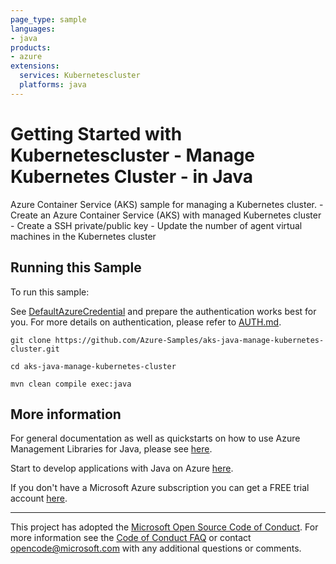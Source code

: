 ```yaml
---
page_type: sample
languages:
- java
products:
- azure
extensions:
  services: Kubernetescluster
  platforms: java
---
```


# Getting Started with Kubernetescluster - Manage Kubernetes Cluster - in Java #


  Azure Container Service (AKS) sample for managing a Kubernetes cluster.
    - Create an Azure Container Service (AKS) with managed Kubernetes cluster
    - Create a SSH private/public key
    - Update the number of agent virtual machines in the Kubernetes cluster
 

## Running this Sample ##

To run this sample:

See [DefaultAzureCredential](https://github.com/Azure/azure-sdk-for-java/tree/main/sdk/identity/azure-identity#defaultazurecredential) and prepare the authentication works best for you. For more details on authentication, please refer to [AUTH.md](https://github.com/Azure/azure-sdk-for-java/blob/main/sdk/resourcemanager/docs/AUTH.md).

    git clone https://github.com/Azure-Samples/aks-java-manage-kubernetes-cluster.git

    cd aks-java-manage-kubernetes-cluster

    mvn clean compile exec:java

## More information ##

For general documentation as well as quickstarts on how to use Azure Management Libraries for Java, please see [here](https://aka.ms/azsdk/java/mgmt).

Start to develop applications with Java on Azure [here](http://azure.com/java).

If you don't have a Microsoft Azure subscription you can get a FREE trial account [here](http://go.microsoft.com/fwlink/?LinkId=330212).

---

This project has adopted the [Microsoft Open Source Code of Conduct](https://opensource.microsoft.com/codeofconduct/). For more information see the [Code of Conduct FAQ](https://opensource.microsoft.com/codeofconduct/faq/) or contact [opencode@microsoft.com](mailto:opencode@microsoft.com) with any additional questions or comments.